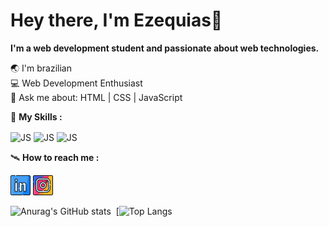  <h1>Hey there, I'm Ezequias👋</h1>


<strong>I'm a web development student and passionate about web technologies.</strong>



🌏 I'm brazilian</br>
💻 Web Development Enthusiast</br>
💬 Ask me about:
HTML | CSS | JavaScript


🚀 <strong> My Skills :</strong>
<div style="display: inline_block">
<img align= "center" alt= "JS" height="40" width="40" src="https://camo.githubusercontent.com/4114334440bdc12d0902e22551fcc9c442a7964cd04cbd6512721487bbe7b576/68747470733a2f2f696d672e69636f6e73382e636f6d2f636f6c6f722f3235362f68746d6c2d352e706e67">
<img align= "center" alt= "JS" height="40" width="40" src="https://camo.githubusercontent.com/9e3e7e3efa514c3b9bd2645cdc357b672e19b76c94fe8c802d49be2ddddb017b/68747470733a2f2f696d672e69636f6e73382e636f6d2f666c75656e63792f3235362f637373332e706e67">
  <img align= "center" alt= "JS" height="40" width="40" src="https://camo.githubusercontent.com/6fadd703329bcf73c7332f42cf1c57386e0ea1ec6ddd614ace33f54693e906b3/68747470733a2f2f696d672e69636f6e73382e636f6d2f666c75656e63792f3235362f6a6176617363726970742e706e67"> </div>
  
  
🛰 <strong>How to reach me :</strong>
<div>
  <a href="https://www.linkedin.com/in/ezequias-sousa-284ab4235" target="_blank"><img src= "https://github.com/EricNeves/ericneves/raw/main/assets/img/linkedin.png" target="_blank"></a> 
  <a href="https://www.instagram.com/ezequiassousa_" target="_blank"><img src= "https://github.com/EricNeves/ericneves/raw/main/assets/img/instagram.png" target="_blank"></a>
  </div>
   
  
  


![Anurag's GitHub stats](https://github-readme-stats.vercel.app/api?username=ebritoDev&show_icons=true&theme=radical)
<img align="center"/></a>
[![Top Langs](https://github-readme-stats.vercel.app/api/top-langs/?username=ebritoDev&layout=compact&theme=radical)





